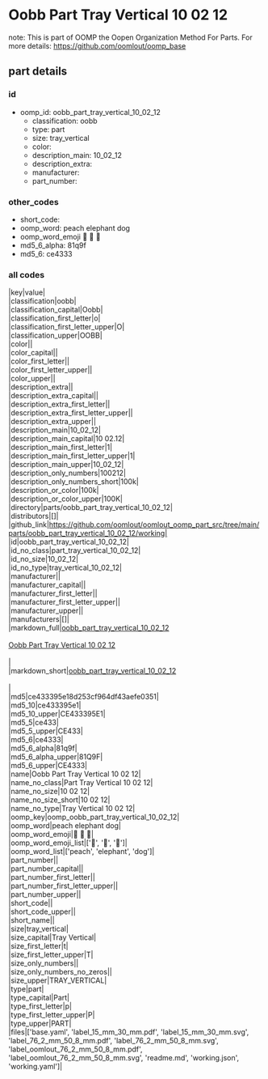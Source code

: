 # Oobb Part Tray Vertical 10 02 12  

note: This is part of OOMP the Oopen Organization Method For Parts. For more details: https://github.com/oomlout/oomp_base

##  part details





### id
* oomp_id: oobb_part_tray_vertical_10_02_12
  * classification: oobb
  * type: part
  * size: tray_vertical
  * color: 
  * description_main: 10_02_12
  * description_extra: 
  * manufacturer: 
  * part_number: 

### other_codes
* short_code: 
* oomp_word: peach elephant dog
* oomp_word_emoji :peach: :elephant: :dog:
* md5_6_alpha: 81q9f
* md5_6: ce4333

### all codes 
|key|value|  
|classification|oobb|  
|classification_capital|Oobb|  
|classification_first_letter|o|  
|classification_first_letter_upper|O|  
|classification_upper|OOBB|  
|color||  
|color_capital||  
|color_first_letter||  
|color_first_letter_upper||  
|color_upper||  
|description_extra||  
|description_extra_capital||  
|description_extra_first_letter||  
|description_extra_first_letter_upper||  
|description_extra_upper||  
|description_main|10_02_12|  
|description_main_capital|10 02.12|  
|description_main_first_letter|1|  
|description_main_first_letter_upper|1|  
|description_main_upper|10_02_12|  
|description_only_numbers|100212|  
|description_only_numbers_short|100k|  
|description_or_color|100k|  
|description_or_color_upper|100K|  
|directory|parts/oobb_part_tray_vertical_10_02_12|  
|distributors|[]|  
|github_link|https://github.com/oomlout/oomlout_oomp_part_src/tree/main/parts/oobb_part_tray_vertical_10_02_12/working|  
|id|oobb_part_tray_vertical_10_02_12|  
|id_no_class|part_tray_vertical_10_02_12|  
|id_no_size|10_02_12|  
|id_no_type|tray_vertical_10_02_12|  
|manufacturer||  
|manufacturer_capital||  
|manufacturer_first_letter||  
|manufacturer_first_letter_upper||  
|manufacturer_upper||  
|manufacturers|[]|  
|markdown_full|[oobb_part_tray_vertical_10_02_12](https://github.com/oomlout/oomlout_oomp_part_src/tree/main/parts/oobb_part_tray_vertical_10_02_12/working)<br>[](https://github.com/oomlout/oomlout_oomp_part_src/tree/main/parts/oobb_part_tray_vertical_10_02_12/working)<br>[Oobb Part Tray Vertical 10 02 12](https://github.com/oomlout/oomlout_oomp_part_src/tree/main/parts/oobb_part_tray_vertical_10_02_12/working)<br><br>|  
|markdown_short|[oobb_part_tray_vertical_10_02_12](https://github.com/oomlout/oomlout_oomp_part_src/tree/main/parts/oobb_part_tray_vertical_10_02_12/working)<br><br>|  
|md5|ce433395e18d253cf964df43aefe0351|  
|md5_10|ce433395e1|  
|md5_10_upper|CE433395E1|  
|md5_5|ce433|  
|md5_5_upper|CE433|  
|md5_6|ce4333|  
|md5_6_alpha|81q9f|  
|md5_6_alpha_upper|81Q9F|  
|md5_6_upper|CE4333|  
|name|Oobb Part Tray Vertical 10 02 12|  
|name_no_class|Part Tray Vertical 10 02 12|  
|name_no_size|10 02 12|  
|name_no_size_short|10 02 12|  
|name_no_type|Tray Vertical 10 02 12|  
|oomp_key|oomp_oobb_part_tray_vertical_10_02_12|  
|oomp_word|peach elephant dog|  
|oomp_word_emoji|:peach: :elephant: :dog:|  
|oomp_word_emoji_list|[':peach:', ':elephant:', ':dog:']|  
|oomp_word_list|['peach', 'elephant', 'dog']|  
|part_number||  
|part_number_capital||  
|part_number_first_letter||  
|part_number_first_letter_upper||  
|part_number_upper||  
|short_code||  
|short_code_upper||  
|short_name||  
|size|tray_vertical|  
|size_capital|Tray Vertical|  
|size_first_letter|t|  
|size_first_letter_upper|T|  
|size_only_numbers||  
|size_only_numbers_no_zeros||  
|size_upper|TRAY_VERTICAL|  
|type|part|  
|type_capital|Part|  
|type_first_letter|p|  
|type_first_letter_upper|P|  
|type_upper|PART|  
|files|['base.yaml', 'label_15_mm_30_mm.pdf', 'label_15_mm_30_mm.svg', 'label_76_2_mm_50_8_mm.pdf', 'label_76_2_mm_50_8_mm.svg', 'label_oomlout_76_2_mm_50_8_mm.pdf', 'label_oomlout_76_2_mm_50_8_mm.svg', 'readme.md', 'working.json', 'working.yaml']|  
